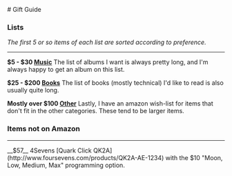 <div class="prefix_2 grid_5">
# Gift Guide 
</div>
<div class="clear"></div>
<div class="prefix_2 grid_8">

### Lists
*The first 5 or so items of each list are sorted according to preference.*

<hr/>

__$5 - $30 [Music][music]__ The list of albums I want is always pretty long,
and I'm always happy to get an album on this list.

__$25 - $200 [Books][books]__ The list of books (mostly technical) I'd like
to read is also usually quite long.


__Mostly over $100 [Other][other]__ Lastly, I have an amazon wish-list for 
items that don't fit in the other categories. These tend to be larger items.

### Items not on Amazon 
<hr/>
__$57__ 4Sevens [Quark Click QK2A](http://www.foursevens.com/products/QK2A-AE-1234)
with the $10 "Moon, Low, Medium, Max" programming option.

  [music]: http://www.amazon.com/gp/registry/wishlist/2X3C22QP5CINI/
  [books]: http://www.amazon.com/gp/registry/wishlist/2M87971CSKYDT/
  [other]: http://www.amazon.com/gp/registry/wishlist/304MFL62Z0V0I
